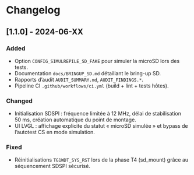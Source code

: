 # Changelog

## [1.1.0] - 2024-06-XX
### Added
- Option `CONFIG_SIMULREPILE_SD_FAKE` pour simuler la microSD lors des tests.
- Documentation `docs/BRINGUP_SD.md` détaillant le bring-up SD.
- Rapports d’audit `AUDIT_SUMMARY.md`, `AUDIT_FINDINGS.*`.
- Pipeline CI `.github/workflows/ci.yml` (build + lint + tests hôtes).

### Changed
- Initialisation SDSPI : fréquence limitée à 12 MHz, délai de stabilisation 50 ms, création automatique du point de montage.
- UI LVGL : affichage explicite du statut « microSD simulée » et bypass de l’autotest CS en mode simulation.

### Fixed
- Réinitialisations `TG1WDT_SYS_RST` lors de la phase T4 (sd_mount) grâce au séquencement SDSPI sécurisé.
